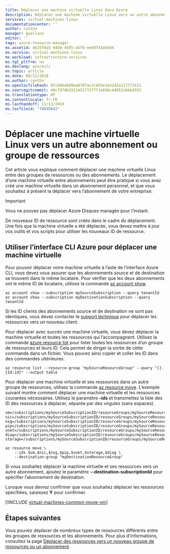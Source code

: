 ```yaml
---
title: Déplacer une machine virtuelle Linux dans Azure
description: Déplacez une machine virtuelle Linux vers un autre abonnement ou groupe de ressources Azure dans le modèle de déploiement Resource Manager.
services: virtual-machines-linux
documentationcenter: ''
author: cynthn
manager: gwallace
editor: ''
tags: azure-resource-manager
ms.assetid: d635f0a5-4458-4b95-a5f8-eed4f41eb4d4
ms.service: virtual-machines-linux
ms.workload: infrastructure-services
ms.tgt_pltfrm: na
ms.devlang: azurecli
ms.topic: article
ms.date: 09/12/2018
ms.author: cynthn
ms.openlocfilehash: 8fc04b4689ea8707ac2c605e3e4242a117773151
ms.sourcegitcommit: 49cf9786d3134517727ff1e656c4d8531bbbd332
ms.translationtype: HT
ms.contentlocale: fr-FR
ms.lasthandoff: 11/13/2019
ms.locfileid: "74035642"
---
```

# <a name="move-a-linux-vm-to-another-subscription-or-resource-group"></a>Déplacer une machine virtuelle Linux vers un autre abonnement ou groupe de ressources
Cet article vous explique comment déplacer une machine virtuelle Linux entre des groupes de ressources ou des abonnements. Le déplacement d’une machine virtuelle entre abonnements peut être pratique si vous avez créé une machine virtuelle dans un abonnement personnel, et que vous souhaitez à présent la déplacer vers l’abonnement de votre entreprise.

> [!IMPORTANT]
>Vous ne pouvez pas déplacer Azure Disques managés pour l’instant. 
>
>De nouveaux ID de ressource sont créés dans le cadre du déplacement. Une fois que la machine virtuelle a été déplacée, vous devez mettre à jour vos outils et vos scripts pour utiliser les nouveaux ID de ressource. 
> 
> 

## <a name="use-the-azure-cli-to-move-a-vm"></a>Utiliser l’interface CLI Azure pour déplacer une machine virtuelle


Pour pouvoir déplacer votre machine virtuelle à l’aide de l’interface Azure CLI, vous devez vous assurer que les abonnements source et de destination se trouvent dans le même locataire. Pour vérifier que les deux abonnements ont le même ID de locataire, utilisez la commande [az account show](/cli/azure/account).

```azurecli-interactive
az account show --subscription mySourceSubscription --query tenantId
az account show --subscription myDestinationSubscription --query tenantId
```
Si les ID clients des abonnements source et de destination ne sont pas identiques, vous devez contacter le [support technique](https://portal.azure.com/#blade/Microsoft_Azure_Support/HelpAndSupportBlade/overview) pour déplacer les ressources vers un nouveau client.

Pour déplacer avec succès une machine virtuelle, vous devez déplacer la machine virtuelle et toutes les ressources qui l’accompagnent. Utilisez la commande [azure resource list](/cli/azure/resource) pour lister toutes les ressources d’un groupe de ressources et leurs ID. Cela permet de diriger la sortie de cette commande dans un fichier. Vous pouvez ainsi copier et coller les ID dans des commandes ultérieures.

```azurecli-interactive
az resource list --resource-group "mySourceResourceGroup" --query "[].{Id:id}" --output table
```

Pour déplacer une machine virtuelle et ses ressources dans un autre groupe de ressources, utilisez la commande [az resource move](/cli/azure/resource). L’exemple suivant montre comment déplacer une machine virtuelle et les ressources courantes nécessaires. Utilisez le paramètre **-ids** et transmettez la liste des ID des ressources à déplacer, séparée par des virgules (sans espaces).

```azurecli-interactive
vm=/subscriptions/mySourceSubscriptionID/resourceGroups/mySourceResourceGroup/providers/Microsoft.Compute/virtualMachines/myVM
nic=/subscriptions/mySourceSubscriptionID/resourceGroups/mySourceResourceGroup/providers/Microsoft.Network/networkInterfaces/myNIC
nsg=/subscriptions/mySourceSubscriptionID/resourceGroups/mySourceResourceGroup/providers/Microsoft.Network/networkSecurityGroups/myNSG
pip=/subscriptions/mySourceSubscriptionID/resourceGroups/mySourceResourceGroup/providers/Microsoft.Network/publicIPAddresses/myPublicIPAddress
vnet=/subscriptions/mySourceSubscriptionID/resourceGroups/mySourceResourceGroup/providers/Microsoft.Network/virtualNetworks/myVNet
diag=/subscriptions/mySourceSubscriptionID/resourceGroups/mySourceResourceGroup/providers/Microsoft.Storage/storageAccounts/mydiagnosticstorageaccount
storage=/subscriptions/mySourceSubscriptionID/resourceGroups/mySourceResourceGroup/providers/Microsoft.Storage/storageAccounts/mystorageaccountname    

az resource move \
    --ids $vm,$nic,$nsg,$pip,$vnet,$storage,$diag \
    --destination-group "myDestinationResourceGroup"
```

Si vous souhaitez déplacer la machine virtuelle et ses ressources vers un autre abonnement, ajoutez le paramètre **--destination-subscriptionId** pour spécifier l’abonnement de destination.

Lorsque vous devrez confirmer que vous souhaitez déplacer les ressources spécifiées, saisissez **Y** pour confirmer.

[!INCLUDE [virtual-machines-common-move-vm](../../../includes/virtual-machines-common-move-vm.md)]

## <a name="next-steps"></a>Étapes suivantes
Vous pouvez déplacer de nombreux types de ressources différents entre les groupes de ressources et les abonnements. Pour plus d’informations, consultez la page [Déplacer des ressources vers un nouveau groupe de ressources ou un abonnement](../../resource-group-move-resources.md).    

